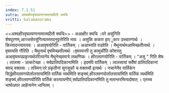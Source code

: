 ```yaml
---
index: 7.1.51
sutra: अश्वक्षीरवृषलवणानामात्मप्रीतौ क्यचि
vritti: balamanorama
---
```


<<अश्वक्षीरवृषलवणानामात्मप्रीतौ क्यचि>> - अआक्षीर क्यचि ।परे असु॑गिति शेषपूरणम्,आज्जसेरसु॑गित्यतस्तदनुवृत्तेरिति भावः । असुकि ककार इत्ुकार उच्चारणार्थः । कित्त्वादन्त्यावयवः । अआवृषयोरिति - वार्तिकम् । अआस्यति वडवेति । मैथुनार्थमआमिच्छतीत्यर्थः । वृषस्यति गौरिति । मैथुनार्थं वृषमिच्छतीत्यर्थः ।वृषस्यन्ती तु कामुकी॑ति कोशस्तु अआवृषरूपप्रकृत्यर्थपरित्यागेव मैथुनेच्छामात्रे लाक्षणिकः । क्षीरलवणयोरिति - वार्तिकम् । "असु " गिति शेषः । लालसा - उत्कटेच्छा । सर्वप्रातिपदिकानामिति । इदमपि वार्तिकम् । लालसायां सर्वेषां प्रातिपदिकानां क्यच् वक्तव्यः । तस्मिन् परे प्रकृतीनां सुगसुकौ च वक्तव्यौ इत्यर्थः । नचानेनैव वार्तिकेन सिद्धेक्षीरलवणयोर्लालसाया॑मिति वार्तिकं व्यर्थमिति शङ्क्यं,क्षीरलवणयोर्लालसाया॑मिति वार्तिकं व्यर्थमिति शङ्क्यं,क्षीरलवणयो॑रिति वार्तिकं कात्यायनीयं,सर्वप्रातिपदिकाना॑मिति तु मतान्तरमित्यदोषात् । एतच्च भाष्येअपर आहे॑त्यनेन ध्वनितम् । 